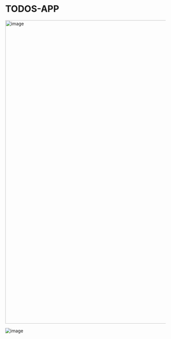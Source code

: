 # TODOS-APP

<img width="952" alt="image" src="https://github.com/i-Matias/TODOS-APP/assets/104035433/d5209e28-11c6-4e2c-a93f-8b7224aba046">

![image](https://github.com/i-Matias/TODOS-APP/assets/104035433/31086ec4-dc77-49f6-aedc-64a57d1c2615)
